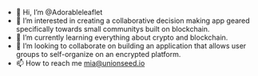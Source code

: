 - 👋 Hi, I’m @Adorableleaflet
- 👀 I’m interested in creating a collaborative decision making app geared specifically towards small communitys built on blockchain.
- 🌱 I’m currently learning everything about crypto and blockchain. 
- 💞️ I’m looking to collaborate on building an application that allows user groups to self-organize on an encrypted platform.
- 📫 How to reach me mia@unionseed.io

<!---
Adorableleaflet/Adorableleaflet is a ✨ special ✨ repository because its `README.md` (this file) appears on your GitHub profile.
You can click the Preview link to take a look at your changes.
--->

